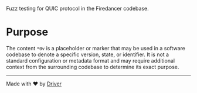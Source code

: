 <!--------------------------------------------------------------------------------->
<!-- IMPORTANT: This file is auto-generated by Driver (https://driver.ai). -------->
<!-- Manual edits may be overwritten on future commits. --------------------------->
<!--------------------------------------------------------------------------------->

Fuzz testing for QUIC protocol in the Firedancer codebase.

# Purpose
The content `*0v` is a placeholder or marker that may be used in a software codebase to denote a specific version, state, or identifier. It is not a standard configuration or metadata format and may require additional context from the surrounding codebase to determine its exact purpose.

---
Made with ❤️ by [Driver](https://www.driver.ai/)